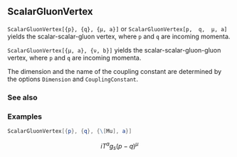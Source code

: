 ##  ScalarGluonVertex 

`ScalarGluonVertex[{p}, {q}, {μ, a}]` or `ScalarGluonVertex[p,  q,  μ, a]` yields the scalar-scalar-gluon vertex, where `p` and `q` are incoming momenta.

`ScalarGluonVertex[{μ, a}, {ν, b}]` yields the scalar-scalar-gluon-gluon vertex, where `p` and `q` are incoming momenta.

The dimension and the name of the coupling constant are determined by the options `Dimension` and `CouplingConstant`.

###  See also 

###  Examples 

```mathematica
ScalarGluonVertex[{p}, {q}, {\[Mu], a}]
```

$$i T^a g_s (p-q)^{\mu }$$